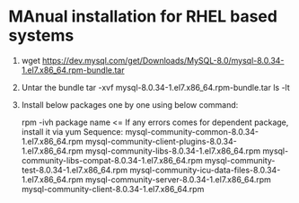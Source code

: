 # MAnual installation for RHEL based systems

1. wget https://dev.mysql.com/get/Downloads/MySQL-8.0/mysql-8.0.34-1.el7.x86_64.rpm-bundle.tar

2. Untar the bundle
       tar -xvf mysql-8.0.34-1.el7.x86_64.rpm-bundle.tar
       ls -lt

4. Install below packages one by one using below command:

    rpm -ivh package name  <= If any errors comes for dependent package, install it via yum
Sequence:
mysql-community-common-8.0.34-1.el7.x86_64.rpm
mysql-community-client-plugins-8.0.34-1.el7.x86_64.rpm
mysql-community-libs-8.0.34-1.el7.x86_64.rpm
mysql-community-libs-compat-8.0.34-1.el7.x86_64.rpm
mysql-community-test-8.0.34-1.el7.x86_64.rpm
mysql-community-icu-data-files-8.0.34-1.el7.x86_64.rpm
mysql-community-server-8.0.34-1.el7.x86_64.rpm
mysql-community-client-8.0.34-1.el7.x86_64.rpm
